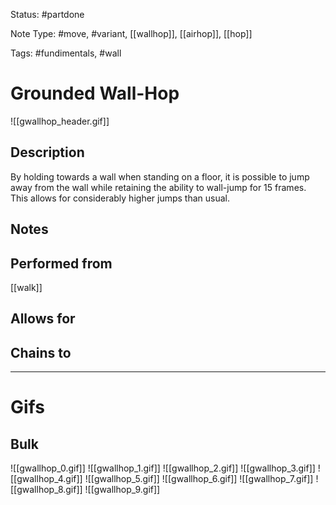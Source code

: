 Status: #partdone

Note Type: #move, #variant, [[wallhop]], [[airhop]], [[hop]]

Tags: #fundimentals, #wall

# Grounded Wall-Hop
![[gwallhop_header.gif]]
## Description
By holding towards a wall when standing on a floor, it is possible to jump away from the wall while retaining the ability to wall-jump for 15 frames. This allows for considerably higher jumps than usual.

## Notes


## Performed from
[[walk]]

## Allows for


## Chains to


___
# Gifs
## Bulk
![[gwallhop_0.gif]]
![[gwallhop_1.gif]]
![[gwallhop_2.gif]]
![[gwallhop_3.gif]]
![[gwallhop_4.gif]]
![[gwallhop_5.gif]]
![[gwallhop_6.gif]]
![[gwallhop_7.gif]]
![[gwallhop_8.gif]]
![[gwallhop_9.gif]]